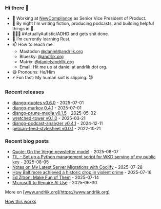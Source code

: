 ### Hi there 👋

- 💼 Working at [NewCompliance](https://newcompliance.com) as Senior Vice President of Product.
- 🔭 By night I'm writing fiction, producing podcasts, and building helpful things in :snake:.
- 🦸🏻‍♂️ #ActuallyAutistic/ADHD and gets shit done.
- 🌱 I’m currently learning Rust.
- 📫 How to reach me:
    - Mastodon [@daniel@andrlik.org](https://fedi.andrlik.org/@daniel)
    - Bluesky: [@andrlik.org](https://bsky.app/profile/andrlik.org)
    - Matrix: [@daniel:andrlik.org](https://matrix.to/#/@daniel:andrlik.org)
    - Email: Hit me up at daniel at andrlik dot org.
- 😄 Pronouns: He/Him
- ⚡ Fun fact: My human suit is slipping. 😈

<!-- [[[cog
import subprocess
import cog

list = subprocess.run(['uv', 'run', 'build_readme.py'], stdout=subprocess.PIPE)
cog.out(
    f"\n{list.stdout.decode('utf-8')}"
)
]]] -->



### Recent releases

* [django-quotes v0.6.0](https://github.com/andrlik/django-quotes/releases/tag/v0.6.0) - 2025-07-01
* [django-markov 0.4.1](https://github.com/andrlik/django-markov/releases/tag/0.4.1) - 2025-07-01
* [django-prune-media v0.1.5](https://github.com/andrlik/django-prune-media/releases/tag/v0.1.5) - 2025-05-02
* [wretched-tower v0.1.0](https://github.com/andrlik/wretched-tower/releases/tag/v0.1.0) - 2025-03-21
* [django-podcast-analyzer v0.4.1](https://github.com/andrlik/django-podcast-analyzer/releases/tag/v0.4.1) - 2024-12-11
* [pelican-feed-stylesheet v0.0.1](https://github.com/andrlik/pelican-feed-stylesheet/releases/tag/v0.0.1) - 2022-10-21

### Recent blog posts

* [Quote: On the Verge newsletter model](https://www.andrlik.org/dispatches/on-the-verge-newsletter-model/) - 2025-08-07
* [TIL - Set up a Python management script for WKD serving of my public key](https://www.andrlik.org/dispatches/til-set-up-pgp-wkd/) - 2025-08-05
* [Notes on My Latest Server Migrations with Coolify](https://www.andrlik.org/dispatches/notes-on-my-latest-server-migrations/) - 2025-07-28
* [How Baltimore achieved a historic drop in violent crime](https://www.andrlik.org/dispatches/baltimore-historic-drop-violent-crime/) - 2025-07-16
* [Ed Zitron: Make Fun of Them](https://www.andrlik.org/dispatches/ed-zitron-make-fun-of-them/) - 2025-07-14
* [Microsoft to Require AI Use](https://www.andrlik.org/dispatches/microsoft-to-require-ai-use/) - 2025-06-30

More on [www.andrlik.org](https://www.andrlik.org)

    
<!-- [[[end]]] -->

[How this works](https://www.andrlik.org/dispatches/til-auto-update-profile-readme/)
